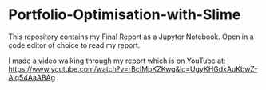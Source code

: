 # Portfolio-Optimisation-with-Slime

This repository contains my Final Report as a Jupyter Notebook. Open in a code editor of choice to read my report. 

I made a video walking through my report which is on YouTube at: https://www.youtube.com/watch?v=rBcIMpKZKwg&lc=UgyKHGdxAuKbwZ-Alq54AaABAg
